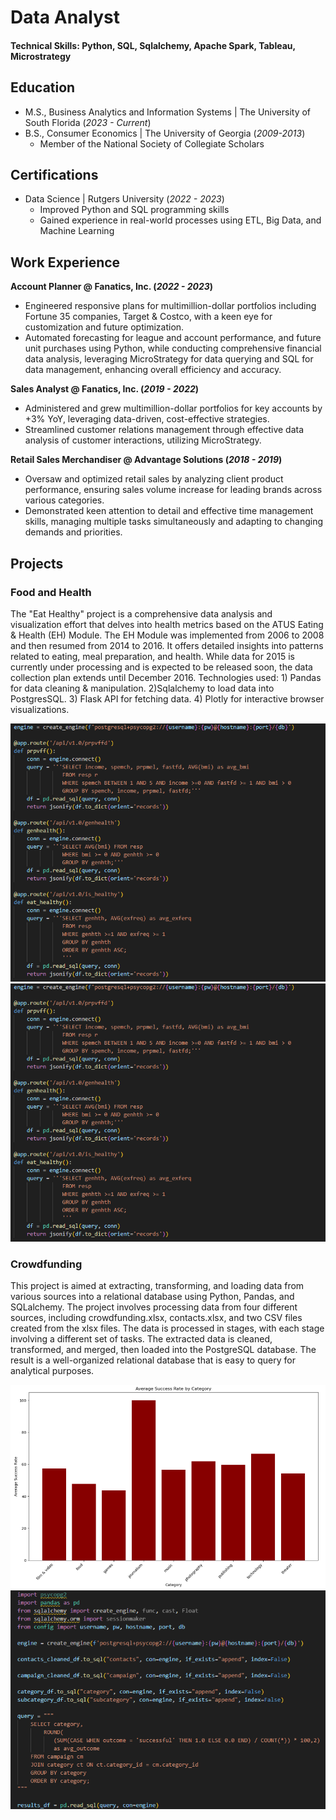 # Data Analyst

#### Technical Skills: Python, SQL, Sqlalchemy, Apache Spark, Tableau, Microstrategy

## Education							       		
- M.S., Business Analytics and Information Systems	| The University of South Florida (_2023 - Current_)	 			        		
- B.S., Consumer Economics | The University of Georgia (_2009-2013_)
   - Member of the National Society of Collegiate Scholars

## Certifications							       		
- Data Science	| Rutgers University (_2022 - 2023_)
  - Improved Python and SQL programming skills
  - Gained experience in real-world processes using ETL, Big Data, and Machine Learning

## Work Experience
**Account Planner @ Fanatics, Inc. (_2022 - 2023_)**
- Engineered responsive plans for multimillion-dollar portfolios including Fortune 35 companies, Target & Costco, with a keen eye for customization and future optimization.
- Automated forecasting for league and account performance, and future unit purchases using Python, while conducting comprehensive financial data analysis, leveraging MicroStrategy for data querying and SQL for data 
  management, enhancing overall efficiency and accuracy.

**Sales Analyst @ Fanatics, Inc. (_2019 - 2022_)**
- Administered and grew multimillion-dollar portfolios for key accounts by +3% YoY, leveraging data-driven, cost-effective strategies. 
- Streamlined customer relations management through effective data analysis of customer interactions, utilizing MicroStrategy.

**Retail Sales Merchandiser @ Advantage Solutions (_2018 - 2019_)**
- Oversaw and optimized retail sales by analyzing client product performance, ensuring sales volume increase for leading brands across various categories. 
- Demonstrated keen attention to detail and effective time management skills, managing multiple tasks simultaneously and adapting to changing demands and priorities.

## Projects
### Food and Health

The "Eat Healthy" project is a comprehensive data analysis and visualization effort that delves into health metrics based on the ATUS Eating & Health (EH) Module. The EH Module was implemented from 2006 to 2008 and then resumed from 2014 to 2016. It offers detailed insights into patterns related to eating, meal preparation, and health. While data for 2015 is currently under processing and is expected to be released soon, the data collection plan extends until December 2016. Technologies used: 1) Pandas for data cleaning & manipulation. 2)Sqlalchemy to load data into PostgresSQL. 3) Flask API for fetching data. 4) Plotly for interactive browser visualizations.

![Flask](/assets/img/flaskapi.png)
![Flask](/assets/img/flaskapi.png)

### Crowdfunding

This project is aimed at extracting, transforming, and loading data from various sources into a relational database using Python, Pandas, and SQLalchemy. The project involves processing data from four different sources, including crowdfunding.xlsx, contacts.xlsx, and two CSV files created from the xlsx files. The data is processed in stages, with each stage involving a different set of tasks. The extracted data is cleaned, transformed, and merged, then loaded into the PostgreSQL database. The result is a well-organized relational database that is easy to query for analytical purposes.



![Categories](/assets/img/crwd.png)
![Cat_Code](/assets/img/crwdqry.png)
